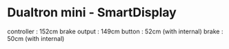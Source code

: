 # Dualtron mini - SmartDisplay
controller : 152cm
brake output : 149cm
button : 52cm (with internal)
brake : 50cm (with internal)